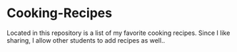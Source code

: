 # Cooking-Recipes
Located in this repository is a list of my favorite cooking recipes. Since I like sharing, I allow other students to add recipes as well.. 
